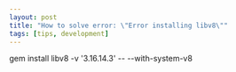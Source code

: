 ```yaml
---
layout: post
title: "How to solve error: \"Error installing libv8\""
tags: [tips, development]
---
```

gem install libv8 -v '3.16.14.3' -- --with-system-v8